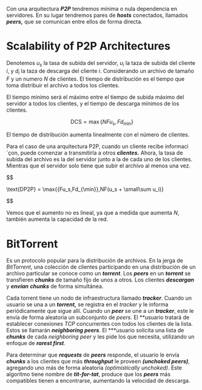 Con una arquitectura ***P2P*** tendremos mínima o nula dependencia en servidores. En su lugar tendremos pares de ***hosts*** conectados, llamados ***peers,*** que se comunican entre ellos de forma directa.

# Scalability of P2P Architectures

Denotemos $u_s$ la tasa de subida del servidor, $u_i$ la taza de subida del cliente $i$, y $d_i$ la taza de descarga del cliente $i$. Considerando un archivo de tamaño $F$ y un numero $N$ de clientes. El tiempo de distribución es el tiempo que toma distribuir el archivo a todos los clientes.

El tiempo mínimo será el máximo entre el tiempo de subida máximo del servidor a todos los clientes, y el tiempo de descarga mínimos de los clientes.

$$
\text{DCS} = \max\{{NFu_s,Fd_{\min}}\}
$$

El tiempo de distribución aumenta linealmente con el número de clientes.

Para el caso de una arquitectura P2P, cuando un cliente recibe informaci´çon, puede comenzar a transmitirla a otros ***clientes.*** Ahora, la tasa de subida del archivo es la del servidor junto a la de cada uno de los clientes. Mientras que el servidor solo tiene que subir el archivo al menos una vez.

$$

\text{DP2P} = \max\{{Fu_s,Fd_{\min}},NF(u_s + \small\sum u_i)\}

$$

Vemos que el aumento no es lineal, ya que a medida que aumenta $N$, también aumenta la capacidad de la red.

# BitTorrent

Es un protocolo popular para la distribución de archivos. En la jerga de *BitTorrent*, una colección de clientes participando en una distribución de un archivo particular se conoce como un ***torrent***. Los ***peers*** en un ***torrent*** se transfieren ***chunks*** de tamaño fijo de unos a otros. Los clientes ***descargan*** y ***envían*** ***chunks*** de forma simultánea.

Cada torrent tiene un nodo de infraestructura llamado ***tracker***. Cuando un usuario se una a un ***torrent,*** se registra en el *tracker* y le informa periódicamente que sigue allí. Cuando un ***peer*** se une a un ***tracker***, este le envía de forma aleatoria un subconjunto de *peers.* El **usuario tratará de establecer conexiones *TCP* concurrentes con todos los clientes de la lista. Estos se llamarán ***neighboring peers***. El ***usuario solicita una lista de ***chunks*** de cada *neighboring peer* y les pide los que necesita, utilizando un enfoque de ***rarest first***. 

Para determinar que ***requests*** de ***peers*** responde, el usuario le envía ***chunks*** a los clientes que más ***throughput*** le proveen ***(unchoked peers)***, agregando uno más de forma aleatoria *(optimistically unchoked)*. Este algoritmo tiene nombre de ***tit-for-tat***, produce que los ***peers*** más compatibles tienen a encontrarse, aumentando la velocidad de descarga.